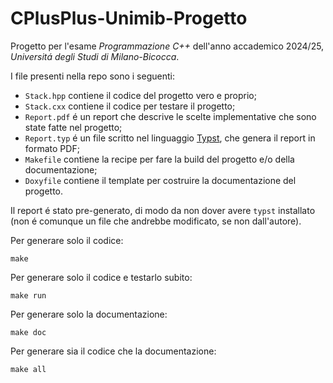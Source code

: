 # CPlusPlus-Unimib-Progetto
Progetto per l'esame _Programmazione C++_ dell'anno accademico 2024/25, _Universitá degli Studi di Milano-Bicocca_.

I file presenti nella repo sono i seguenti:

- `Stack.hpp` contiene il codice del progetto vero e proprio;
- `Stack.cxx` contiene il codice per testare il progetto;
- `Report.pdf` é un report che descrive le scelte implementative che sono state fatte nel progetto;
- `Report.typ` é un file scritto nel linguaggio [Typst](https://typst.app), che genera il report in formato PDF;
- `Makefile` contiene la recipe per fare la build del progetto e/o della documentazione;
- `Doxyfile` contiene il template per costruire la documentazione del progetto.

Il report é stato pre-generato, di modo da non dover avere `typst` installato (non é comunque un file che andrebbe modificato, se non dall'autore).

Per generare solo il codice:

```
make
```

Per generare solo il codice e testarlo subito:

```
make run
```

Per generare solo la documentazione:

```
make doc
```

Per generare sia il codice che la documentazione:

```
make all
```
